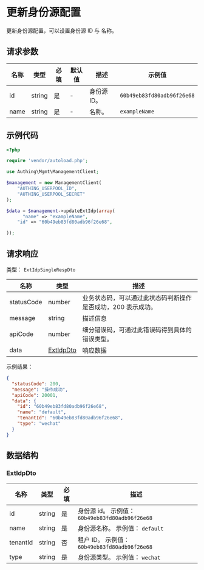 # 更新身份源配置

<!--
  警告⚠️：
  不要直接修改该文档，
  https://github.com/Authing/authing-docs-factory
  使用该项目进行生成
-->

<LastUpdated />

更新身份源配置，可以设置身份源 ID 与 名称。

## 请求参数

| 名称 | 类型   | 必填 | 默认值 | 描述        | 示例值                     |
| ---- | ------ | ---- | ------ | ----------- | -------------------------- |
| id   | string | 是   | -      | 身份源 ID。 | `60b49eb83fd80adb96f26e68` |
| name | string | 是   | -      | 名称。      | `exampleName`              |

## 示例代码

```php
<?php

require 'vendor/autoload.php';

use Authing\Mgmt\ManagementClient;

$management = new ManagementClient(
    "AUTHING_USERPOOL_ID",
    "AUTHING_USERPOOL_SECRET"
);

$data = $management->updateExtIdp(array(
      "name" => "exampleName",
    "id" => "60b49eb83fd80adb96f26e68",

));
```

## 请求响应

类型： `ExtIdpSingleRespDto`

| 名称       | 类型                               | 描述                                                         |
| ---------- | ---------------------------------- | ------------------------------------------------------------ |
| statusCode | number                             | 业务状态码，可以通过此状态码判断操作是否成功，200 表示成功。 |
| message    | string                             | 描述信息                                                     |
| apiCode    | number                             | 细分错误码，可通过此错误码得到具体的错误类型。               |
| data       | <a href="#ExtIdpDto">ExtIdpDto</a> | 响应数据                                                     |

示例结果：

```json
{
  "statusCode": 200,
  "message": "操作成功",
  "apiCode": 20001,
  "data": {
    "id": "60b49eb83fd80adb96f26e68",
    "name": "default",
    "tenantId": "60b49eb83fd80adb96f26e68",
    "type": "wechat"
  }
}
```

## 数据结构

### <a id="ExtIdpDto"></a> ExtIdpDto

| 名称     | 类型   | 必填 | 描述                                            |
| -------- | ------ | ---- | ----------------------------------------------- |
| id       | string | 是   | 身份源 id。 示例值： `60b49eb83fd80adb96f26e68` |
| name     | string | 是   | 身份源名称。 示例值： `default`                 |
| tenantId | string | 否   | 租户 ID。 示例值： `60b49eb83fd80adb96f26e68`   |
| type     | string | 是   | 身份源类型。 示例值： `wechat`                  |
